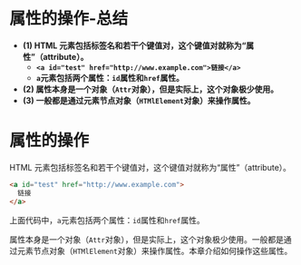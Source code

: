 # 属性的操作-总结

- **(1) HTML 元素包括标签名和若干个键值对，这个键值对就称为“属性”（attribute）。**
  - **`<a id="test" href="http://www.example.com">链接</a>`**
  - **`a`元素包括两个属性：`id`属性和`href`属性。**
- **(2) 属性本身是一个对象（`Attr`对象），但是实际上，这个对象极少使用。**
- **(3) 一般都是通过元素节点对象（`HTMlElement`对象）来操作属性。**

# 属性的操作

HTML 元素包括标签名和若干个键值对，这个键值对就称为“属性”（attribute）。

```html
<a id="test" href="http://www.example.com">
  链接
</a>
```

上面代码中，`a`元素包括两个属性：`id`属性和`href`属性。

属性本身是一个对象（`Attr`对象），但是实际上，这个对象极少使用。一般都是通过元素节点对象（`HTMlElement`对象）来操作属性。本章介绍如何操作这些属性。
